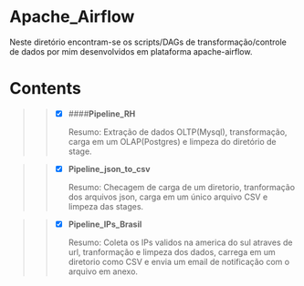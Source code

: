 # Apache_Airflow
Neste diretório encontram-se os scripts/DAGs de transformação/controle de dados por mim desenvolvidos em plataforma apache-airflow.

# Contents
>> - [X] ####**Pipeline_RH**
    <p>Resumo: Extração de dados OLTP(Mysql), transformação, carga em um OLAP(Postgres) e limpeza do diretório de stage.</p>

>> - [X] **Pipeline_json_to_csv**
    <p>Resumo: Checagem de carga de um diretorio, tranformação dos arquivos json, carga em um único arquivo CSV e limpeza das stages.</p>

>> - [X] **Pipeline_IPs_Brasil**
    <p>Resumo: Coleta os IPs validos na america do sul atraves de url, tranformação e limpeza dos dados, carrega em um diretorio como CSV e envia um email de notificação               com o arquivo em anexo.</p>

